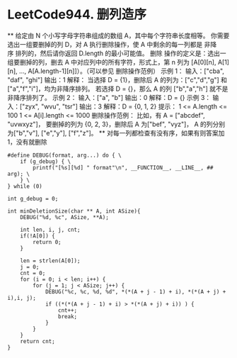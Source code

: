 # LeetCode944. 删列造序
**
给定由 N 个小写字母字符串组成的数组 A，其中每个字符串长度相等。
你需要选出一组要删掉的列 D，对 A 执行删除操作，使 A 中剩余的每一列都是 非降序 排列的，然后请你返回 D.length 的最小可能值。
删除 操作的定义是：选出一组要删掉的列，删去 A 中对应列中的所有字符，形式上，第 n 列为 [A[0][n], A[1][n], ..., A[A.length-1][n]]）。（可以参见 删除操作范例）
示例 1：
输入：["cba", "daf", "ghi"]
输出：1
解释：
当选择 D = {1}，删除后 A 的列为：["c","d","g"] 和 ["a","f","i"]，均为非降序排列。
若选择 D = {}，那么 A 的列 ["b","a","h"] 就不是非降序排列了。
示例 2：
输入：["a", "b"]
输出：0
解释：D = {}
示例 3：
输入：["zyx", "wvu", "tsr"]
输出：3
解释：D = {0, 1, 2}
提示：
1 <= A.length <= 100
1 <= A[i].length <= 1000
删除操作范例：
比如，有 A = ["abcdef", "uvwxyz"]，
要删掉的列为 {0, 2, 3}，删除后 A 为["bef", "vyz"]， A 的列分别为["b","v"], ["e","y"], ["f","z"]。
**
对每一列都检查有没有序，如果有则答案加1，没有就删除
```
#define DEBUG(format, arg...) do { \
    if (g_debug) { \
        printf("[%s][%d] " format"\n", __FUNCTION__, __LINE__, ## arg); \
    } \
} while (0) 

int g_debug = 0;

int minDeletionSize(char ** A, int ASize){
    DEBUG("%d, %c", ASize, **A);

    int len, i, j, cnt;
    if(!A[0]) {
        return 0;
    }

    len = strlen(A[0]);
    j = 0;
    cnt = 0;
    for (i = 0; i < len; i++) {
        for (j = 1; j < ASize; j++) {
            DEBUG("%c, %c, %d, %d", *(*(A + j - 1) + i), *(*(A + j) + i),i, j);
            if ((*(*(A + j - 1) + i) > *(*(A + j) + i)) ) {
                cnt++;
                break;
            }
        }
    }
    return cnt;
}
```